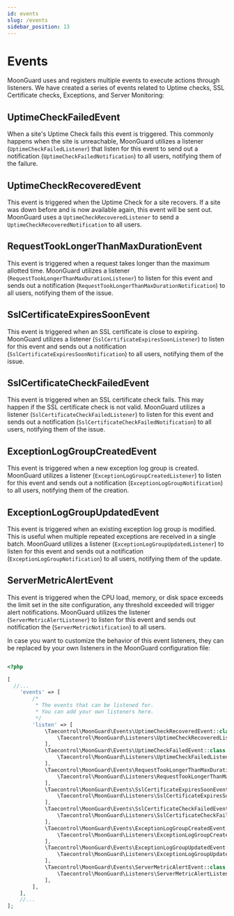 ```yaml
---
id: events
slug: /events
sidebar_position: 13
---
```


# Events

MoonGuard uses and registers multiple events to execute actions through
listeners. We have created a series of events related to Uptime checks, SSL
Certificate checks, Exceptions, and Server Monitoring:

## UptimeCheckFailedEvent

When a site's Uptime Check fails this event is triggered. This commonly happens
when the site is unreachable, MoonGuard utilizes a listener
(`UptimeCheckFailedListener`) that listen for this event to send out a
notification (`UptimeCheckFailedNotification`) to all users, notifying them
of the failure.

## UptimeCheckRecoveredEvent

This event is triggered when the Uptime Check for a site recovers. If a site
was down before and is now available again, this event will be sent out.
MoonGuard uses a `UptimeCheckRecoveredListener` to send a
`UptimeCheckRecoveredNotification` to all users.

## RequestTookLongerThanMaxDurationEvent

This event is triggered when a request takes longer than the maximum allotted
time. MoonGuard utilizes a listener (`RequestTookLongerThanMaxDurationListener`)
to listen for this event and sends out a notification
(`RequestTookLongerThanMaxDurationNotification`) to all users, notifying them
of the issue.

## SslCertificateExpiresSoonEvent

This event is triggered when an SSL certificate is close to expiring. MoonGuard
utilizes a listener (`SslCertificateExpiresSoonListener`) to listen for this
event and sends out a notification (`SslCertificateExpiresSoonNotification`)
to all users, notifying them of the issue.

## SslCertificateCheckFailedEvent

This event is triggered when an SSL certificate check fails. This may happen if
the SSL certificate check is not valid. MoonGuard utilizes a listener
(`SslCertificateCheckFailedListener`) to listen for this event and sends out
a notification (`SslCertificateCheckFailedNotification`) to all users,
notifying them of the issue.

## ExceptionLogGroupCreatedEvent

This event is triggered when a new exception log group is created. MoonGuard
utilizes a listener (`ExceptionLogGroupCreatedListener`) to listen for this
event and sends out a notification (`ExceptionLogGroupNotification`) to all
users, notifying them of the creation.

## ExceptionLogGroupUpdatedEvent

This event is triggered when an existing exception log group is modified. This
is useful when multiple repeated exceptions are received in a single batch.
MoonGuard utilizes a listener (`ExceptionLogGroupUpdatedListener`) to listen
for this event and sends out a notification (`ExceptionLogGroupNotification`)
to all users, notifying them of the update.

## ServerMetricAlertEvent

This event is triggered when the CPU load, memory, or disk space exceeds the
limit set in the site configuration, any threshold exceeded will trigger alert notifications. MoonGuard utilizes the listener
(`ServerMetricAlertListener`) to listen for this event and sends out notification the
(`ServerMetricNotification`) to all users.

In case you want to customize the behavior of this event listeners, they can be
replaced by your own listeners in the MoonGuard configuration file:

```php

<?php

[
  //...
    'events' => [
        /*
         * The events that can be listened for.
         * You can add your own listeners here.
         */
        'listen' => [
            \Taecontrol\MoonGuard\Events\UptimeCheckRecoveredEvent::class => [
                \Taecontrol\MoonGuard\Listeners\UptimeCheckRecoveredListener::class,
            ],
            \Taecontrol\MoonGuard\Events\UptimeCheckFailedEvent::class => [
                \Taecontrol\MoonGuard\Listeners\UptimeCheckFailedListener::class,
            ],
            \Taecontrol\MoonGuard\Events\RequestTookLongerThanMaxDurationEvent::class => [
                \Taecontrol\MoonGuard\Listeners\RequestTookLongerThanMaxDurationListener::class,
            ],
            \Taecontrol\MoonGuard\Events\SslCertificateExpiresSoonEvent::class => [
                \Taecontrol\MoonGuard\Listeners\SslCertificateExpiresSoonListener::class,
            ],
            \Taecontrol\MoonGuard\Events\SslCertificateCheckFailedEvent::class => [
                \Taecontrol\MoonGuard\Listeners\SslCertificateCheckFailedListener::class,
            ],
            \Taecontrol\MoonGuard\Events\ExceptionLogGroupCreatedEvent::class => [
                \Taecontrol\MoonGuard\Listeners\ExceptionLogGroupCreatedListener::class,
            ],
            \Taecontrol\MoonGuard\Events\ExceptionLogGroupUpdatedEvent::class => [
                \Taecontrol\MoonGuard\Listeners\ExceptionLogGroupUpdatedListener::class,
            ],
            \Taecontrol\MoonGuard\Events\ServerMetricAlertEvent::class => [
                \Taecontrol\MoonGuard\Listeners\ServerMetricAlertListener::class,
            ],
        ],
    ],
    //...
];
```
